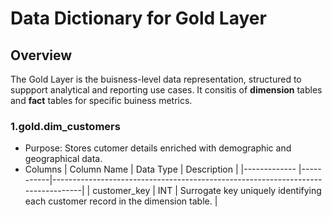 # Data Dictionary for Gold Layer
## Overview 
The Gold Layer is the buisness-level data representation, structured to suppport analytical and reporting use cases. It consitis of **dimension**
tables and **fact** tables for specific buiness metrics.

### 1.gold.dim_customers
  * Purpose: Stores cutomer details enriched with demographic and geographical data.
  * Columns
| Column Name  | Data Type | Description                                                                     |
|------------- |-----------|---------------------------------------------------------------------------------|
| customer_key | INT       | Surrogate key uniquely identifying each customer record in the dimension table. |
